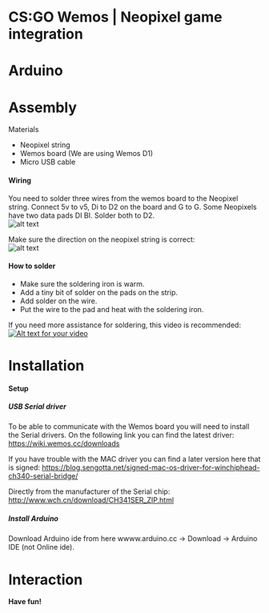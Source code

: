 # CS:GO  Wemos | Neopixel game integration

Arduino
========

Assembly
========
Materials
* Neopixel string
* Wemos board (We are using Wemos D1)
* Micro USB cable

#### Wiring
You need to solder three wires from the wemos board to the Neopixel string. Connect 5v to v5, Di to D2 on the board and G to G. Some Neopixels have two data pads DI BI. Solder both to D2.<br>
![alt text](https://i.imgur.com/OKbxjBG.png)

Make sure the direction on the neopixel string is correct:<br>
![alt text](https://i.imgur.com/vEGlM5i.png)

#### How to solder
* Make sure the soldering iron is warm.
* Add a tiny bit of solder on the pads on the strip.
* Add solder on the wire.
* Put the wire to the pad and heat with the soldering iron.

If you need more assistance for soldering, this video is recommended:<br>
[![Alt text for your video](https://i.imgur.com/BC29yAS.png)](https://www.youtube.com/watch?v=QzYb9gWQYtc)


Installation
========
#### Setup
##### USB Serial driver
To be able to communicate with the Wemos board you will need to install the Serial drivers. On the following link you can find the latest driver:
https://wiki.wemos.cc/downloads

If you have trouble with the MAC driver you can find a later version here that is signed:
https://blog.sengotta.net/signed-mac-os-driver-for-winchiphead-ch340-serial-bridge/

Directly from the manufacturer of the Serial chip:
http://www.wch.cn/download/CH341SER_ZIP.html

##### Install Arduino
Download Arduino ide from here wwww.arduino.cc -> Download -> Arduino IDE (not Online ide).

Interaction
========


**Have fun!**
